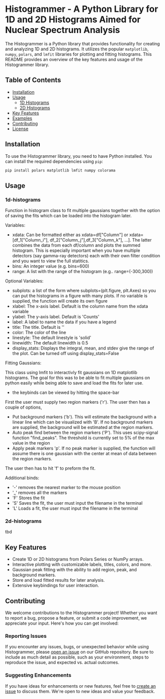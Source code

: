 # Histogrammer - A Python Library for 1D and 2D Histograms Aimed for Nuclear Spectrum Analysis

The Histogrammer is a Python library that provides functionality for creating and analyzing 1D and 2D histograms. It utilizes the popular `matplotlib`, `numpy`, `polars`, and `lmfit` libraries for plotting and fitting histograms. This README provides an overview of the key features and usage of the Histogrammer library.

## Table of Contents

- [Installation](#installation)
- [Usage](#usage)
  - [1D Histograms](#1d-histograms)
  - [2D Histograms](#2d-histograms)
- [Key Features](#key-features)
- [Examples](#examples)
- [Contributing](#contributing)
- [License](#license)

## Installation

To use the Histogrammer library, you need to have Python installed. You can install the required dependencies using `pip`:

```bash
pip install polars matplotlib lmfit numpy colorama
```

## Usage
### 1d-histograms

Function in histogram class to fit multiple gaussians together with the option of saving the fits which can be loaded into the histogram later.

Variables: 
- xdata: Can be formatted either as xdata=df["Column"] or xdata=[df_1["Column_i"], df_2["Column_j"],df_3["Column_k"], ...]. The latter combines the data from each df/column and plots the summed histogram.  This is especially important when you have multiple detectors (say gamma-ray detectors) each with their own filter condition and you want to view the full statitics.
- bins: An integer value (e.g. bins=600)
- range:  A list with the range of the histogram (e.g.. range=(-300,300))

Optional Variables:
- subplots: a list of the form where subplots=(plt.figure, plt.Axes) so you can put the histograms in a figure with many plots.  If no variable is supplied, the function will create its own figure
- xlabel: The x-axis label.  Default is the column name from the xdata variable
- ylabel: The y-axis label. Default is 'Counts'
- label: A label to name the data if you have a legend
- title: The title. Default is ''
- color: The color of the line
- linestyle: The default linestyle is 'solid'
- linewidth: The default linewidth is 0.5
- display_stats: Displays the integral, mean, and stdev give the range of the plot. Can be turned off using display_stats=False


Fitting Gaussians:

This class using lmfit to interactivly fit gaussians on 1D matplotlib histograms.  The goal for this was to be able to fit multiple gaussians on python easily while being able to save and load the fits for later use.

- the keybinds can be viewed by hitting the space-bar 

First the user must supply two region markers ('r').  The user then has a couple of options,
- Put background markers ('b').  This will estimate the background with a linear line which can be visualized with 'B'.  If no background markers are supplied, the background will be estimated at the region markers.
- Auto peak find between the region markers ('P'). This uses scipy-signal function "find_peaks".  The threshold is currently set to 5% of the max value in the region
- Apply peak markers 'p'.  If no peak marker is supplied, the function will assume there is one gaussian with the center at mean of data between the region markers.

The user then has to hit 'f' to preform the fit. 

Additional binds:
- '-' removes the nearest marker to the mouse position
- '_' removes all the markers
- 'F' Stores the fit
- 'S' Saves the fit, the user must input the filename in the terminal
- 'L' Loads a fit, the user must input the filename in the terminal

### 2d-histograms
tbd
## Key Features

- Create 1D or 2D histograms from Polars Series or NumPy arrays.
- Interactive plotting with customizable labels, titles, colors, and more.
- Gaussian peak fitting with the ability to add region, peak, and background markers.
- Store and load fitted results for later analysis.
- Extensive keybindings for user interaction.

## Contributing

We welcome contributions to the Histogrammer project! Whether you want to report a bug, propose a feature, or submit a code improvement, we appreciate your input. Here's how you can get involved:

### Reporting Issues

If you encounter any issues, bugs, or unexpected behavior while using Histogrammer, please [open an issue](https://github.com/your-username/histogrammer/issues) on our GitHub repository. Be sure to include as much detail as possible, such as your environment, steps to reproduce the issue, and expected vs. actual outcomes.

### Suggesting Enhancements

If you have ideas for enhancements or new features, feel free to [create an issue](https://github.com/alconley/histogrammer/issues) to discuss them. We're open to new ideas and value your feedback.


